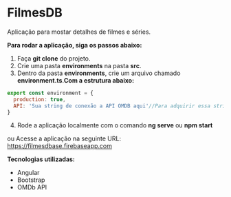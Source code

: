 # FilmesDB

Aplicação para mostar detalhes de filmes e séries.

**Para rodar a aplicação, siga os passos abaixo:**
1. Faça **git clone** do projeto.
2. Crie uma pasta **environments** na pasta **src**.
3. Dentro da pasta **environments**, crie um arquivo chamado **environment.ts**.**Com a estrutura abaixo:**
~~~javascript
export const environment = {
  production: true,
  API: 'Sua string de conexão a API OMDB aqui'//Para adquirir essa string de conexão acesse: http://www.omdbapi.com/
}
~~~
4. Rode a aplicação localmente com o comando **ng serve** ou **npm start** 

ou Acesse a aplicação na seguinte URL: https://filmesdbase.firebaseapp.com

**Tecnologias utilizadas:**
* Angular
* Bootstrap
* OMDb API
